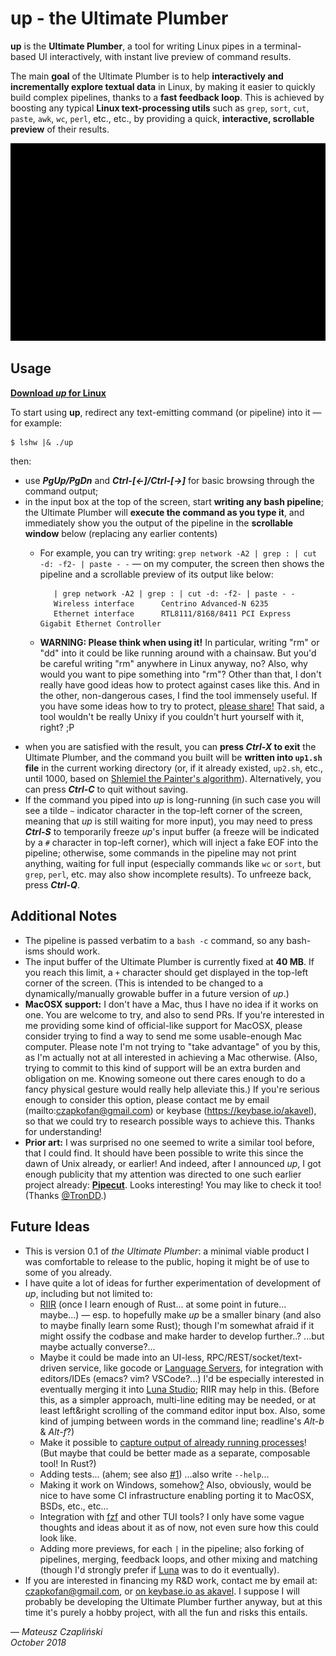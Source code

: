 # up - the Ultimate Plumber

**up** is the **Ultimate Plumber**, a tool for writing Linux pipes in a
terminal-based UI interactively, with instant live preview of command results.

The main **goal** of the Ultimate Plumber is to help **interactively and
incrementally explore textual data** in Linux, by making it easier to quickly
build complex pipelines, thanks to a **fast feedback loop**. This is achieved
by boosting any typical **Linux text-processing utils** such as `grep`, `sort`,
`cut`, `paste`, `awk`, `wc`, `perl`, etc., etc., by providing a quick,
**interactive, scrollable preview** of their results.

[![](up.gif)](https://asciinema.org/a/208091)

## Usage

**[Download *up* for Linux](https://github.com/akavel/up/releases/download/v0.1/up)**

To start using **up**, redirect any text-emitting command (or pipeline) into it
— for example:

    $ lshw |& ./up

then:

- use ***PgUp/PgDn*** and ***Ctrl-[←]/Ctrl-[→]*** for basic browsing through
  the command output;
- in the input box at the top of the screen, start **writing any bash
  pipeline**; the Ultimate Plumber will **execute the command as you type it**,
  and immediately show you the output of the pipeline in the **scrollable
  window** below (replacing any earlier contents)
    - For example, you can try writing:
      `grep network -A2 | grep : | cut -d: -f2- | paste - -`
      — on my computer, the screen then shows the pipeline and a scrollable
      preview of its output like below:

             | grep network -A2 | grep : | cut -d: -f2- | paste - -
             Wireless interface      Centrino Advanced-N 6235
             Ethernet interface      RTL8111/8168/8411 PCI Express Gigabit Ethernet Controller

    - **WARNING: Please think when using it!** In particular, writing "rm" or "dd"
      into it could be like running around with a chainsaw. But you'd be careful
      writing "rm" anywhere in Linux anyway, no? Also, why would you want to
      pipe something into "rm"? Other than that, I don't really have good ideas
      how to protect against cases like this. And in the other, non-dangerous
      cases, I find the tool immensely useful. If you have some ideas how to
      try to protect, [please share!](https://github.com/akavel/up/issues)
      That said, a tool wouldn't be really Unixy if you couldn't hurt yourself
      with it, right? ;P
- when you are satisfied with the result, you can **press *Ctrl-X* to exit**
  the Ultimate Plumber, and the command you built will be **written into
  `up1.sh` file** in the current working directory (or, if it already existed,
  `up2.sh`, etc., until 1000, based on [Shlemiel the Painter's
  algorithm](https://www.joelonsoftware.com/2001/12/11/back-to-basics/)).
  Alternatively, you can press ***Ctrl-C*** to quit without saving.
- If the command you piped into *up* is long-running (in such case you will see
  a tilde `~` indicator character in the top-left corner of the screen, meaning
  that *up* is still waiting for more input), you may need to press
  ***Ctrl-S*** to temporarily freeze *up*'s input buffer (a freeze will be
  indicated by a `#` character in top-left corner), which will inject a fake
  EOF into the pipeline; otherwise, some commands in the pipeline may not print
  anything, waiting for full input (especially commands like `wc` or `sort`,
  but `grep`, `perl`, etc. may also show incomplete results). To unfreeze back,
  press ***Ctrl-Q***.

## Additional Notes

- The pipeline is passed verbatim to a `bash -c` command, so any bash-isms should work.
- The input buffer of the Ultimate Plumber is currently fixed at **40 MB**. If
  you reach this limit, a `+` character should get displayed in the top-left
  corner of the screen. (This is intended to be changed to a
  dynamically/manually growable buffer in a future version of *up*.)
- **MacOSX support:** I don't have a Mac, thus I have no idea if it works on
  one. You are welcome to try, and also to send PRs. If you're interested in
  me providing some kind of official-like support for MacOSX, please consider
  trying to find a way to send me some usable-enough Mac computer. Please note
  I'm not trying to "take advantage" of you by this, as I'm actually not at all
  interested in achieving a Mac otherwise. (Also, trying to commit to this kind
  of support will be an extra burden and obligation on me. Knowing someone out
  there cares enough to do a fancy physical gesture would really help alleviate
  this.) If you're serious enough to consider this option, please contact me by
  email (mailto:czapkofan@gmail.com) or keybase (https://keybase.io/akavel), so
  that we could try to research possible ways to achieve this.
  Thanks for understanding!
- **Prior art:** I was surprised no one seemed to write a similar tool before,
  that I could find. It should have been possible to write this since the dawn
  of Unix already, or earlier! And indeed, after I announced *up*, I got enough
  publicity that my attention was directed to one such earlier project already:
  **[Pipecut](http://pipecut.org/index.html)**. Looks interesting! You may like
  to check it too! (Thanks [@TronDD](https://lobste.rs/s/acpz00/up_tool_for_writing_linux_pipes_with#c_qxrgoa).)

## Future Ideas

- This is version 0.1 of *the Ultimate Plumber*: a minimal viable product I was
  comfortable to release to the public, hoping it might be of use to some of
  you already.
- I have quite a lot of ideas for further experimentation of development of
  *up*, including but not limited to:
    - [RIIR](https://rust-lang.org) (once I learn enough of Rust... at some
      point in future... maybe...) — esp. to hopefully make *up* be a smaller
      binary (and also to maybe finally learn some Rust); though I'm somewhat
      afraid if it might ossify the codbase and make harder to develop
      further..? ...but maybe actually converse?...
    - Maybe it could be made into an UI-less, RPC/REST/socket/text-driven
      service, like gocode or [Language Servers](https://langserver.org/), for
      integration with editors/IDEs (emacs? vim? VSCode?...) I'd be especially
      interested in eventually merging it into [Luna
      Studio](https://luna-lang.org/); RIIR may help in this. (Before this, as
      a simpler approach, multi-line editing may be needed, or at least
      left&right scrolling of the command editor input box. Also, some kind of
      jumping between words in the command line; readline's *Alt-b* & *Alt-f*?)
    - Make it possible to [capture output of already running
      processes](https://stackoverflow.com/a/19584979/98528)! (But maybe that
      could be better made as a separate, composable tool! In Rust?)
    - Adding tests... (ahem; see also
      [#1](https://github.com/akavel/up/issues/1)) ...also write `--help`...
    - Making it work on Windows,
      somehow[?](https://github.com/mattn/go-shellwords) Also, obviously, would
      be nice to have some CI infrastructure enabling porting it to MacOSX,
      BSDs, etc., etc...
    - Integration with [fzf](https://github.com/junegunn/fzf) and other TUI
      tools? I only have some vague thoughts and ideas about it as of now, not
      even sure how this could look like.
    - Adding more previews, for each `|` in the pipeline; also forking of
      pipelines, merging, feedback loops, and other mixing and matching (though
      I'd strongly prefer if [Luna](https://luna-lang.org) was to do it
      eventually).
- If you are interested in financing my R&D work, contact me by email at:
  czapkofan@gmail.com, or [on keybase.io as akavel](https://keybase.io/akavel).
  I suppose I will probably be developing the Ultimate Plumber further anyway,
  but at this time it's purely a hobby project, with all the fun and risks this
  entails.

— *Mateusz Czapliński*  
*October 2018*
